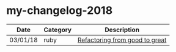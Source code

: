 # my-changelog-2018

| Date | Category | Description |
|------|----------|-------------|
| 03/01/18 | ruby | [Refactoring from good to great](https://www.youtube.com/watch?v=DC-pQPq0acs&feature=youtu.be)
